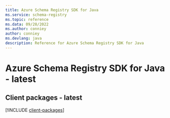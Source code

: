 ```yaml
---
title: Azure Schema Registry SDK for Java
ms.service: schema-registry
ms.topic: reference
ms.data: 09/28/2022
ms.author: conniey
author: conniey
ms.devlang: java
description: Reference for Azure Schema Registry SDK for Java
---
```

# Azure Schema Registry SDK for Java - latest

## Client packages - latest
[!INCLUDE [client-packages](schema-registry-client-index.md)]